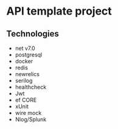 # API template project

## Technologies

- net v7.0
- postgresql
- docker
- redis
- newrelics
- serilog
- healthcheck
- Jwt
- ef CORE
- xUnit
- wire mock
- Nlog/Splunk
